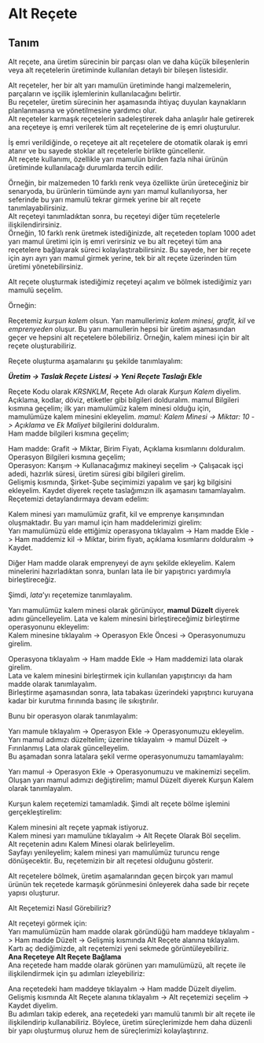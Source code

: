 
# Alt Reçete

## Tanım

Alt reçete, ana üretim sürecinin bir parçası olan ve daha küçük bileşenlerin veya alt reçetelerin üretiminde kullanılan detaylı bir bileşen listesidir.  

Alt reçeteler, her bir alt yarı mamulün üretiminde hangi malzemelerin, parçaların ve işçilik işlemlerinin kullanılacağını belirtir.  
Bu reçeteler, üretim sürecinin her aşamasında ihtiyaç duyulan kaynakların planlanmasına ve yönetilmesine yardımcı olur.  
Alt reçeteler karmaşık reçetelerin sadeleştirerek daha anlaşılır hale getirerek ana reçeteye iş emri verilerek tüm alt reçetelerine de iş emri oluşturulur. 

İş emri verildiğinde, o reçeteye ait alt reçetelere de otomatik olarak iş emri atanır ve bu sayede stoklar alt reçetelerle birlikte güncellenir.  
Alt reçete kullanımı, özellikle yarı mamulün birden fazla nihai ürünün üretiminde kullanılacağı durumlarda tercih edilir. 

Örneğin, bir malzemeden 10 farklı renk veya özellikte ürün üreteceğiniz bir senaryoda, bu ürünlerin tümünde aynı yarı mamul kullanılıyorsa, 
her seferinde bu yarı mamulü tekrar girmek yerine bir alt reçete tanımlayabilirsiniz.  
Alt reçeteyi tanımladıktan sonra, bu reçeteyi diğer tüm reçetelerle ilişkilendirirsiniz.   
Örneğin, 10 farklı renk üretmek istediğinizde, alt reçeteden toplam 1000 adet yarı mamul üretimi için iş emri verirsiniz ve 
bu alt reçeteyi tüm ana reçetelere bağlayarak süreci kolaylaştırabilirsiniz. 
Bu sayede, her bir reçete için ayrı ayrı yarı mamul girmek yerine, tek bir alt reçete üzerinden tüm üretimi yönetebilirsiniz.

Alt reçete oluşturmak istediğimiz reçeteyi açalım ve bölmek istediğimiz yarı mamulü seçelim.

Örneğin:

Reçetemiz *kurşun kalem* olsun. Yarı mamullerimiz *kalem minesi, grafit, kil* ve *emprenyeden* oluşur. Bu yarı mamullerin hepsi bir üretim aşamasından geçer ve hepsini alt reçetelere bölebiliriz. Örneğin, kalem minesi için bir alt reçete oluşturabiliriz.

Reçete oluşturma aşamalarını şu şekilde tanımlayalım:

***Üretim -> Taslak Reçete Listesi -> Yeni Reçete Taslağı Ekle*** 

Reçete Kodu olarak *KRSNKLM*, Reçete Adı olarak *Kurşun Kalem* diyelim.
Açıklama, kodlar, döviz, etiketler gibi bilgileri dolduralım.
mamul Bilgileri kısmına geçelim; ilk yarı mamulümüz kalem minesi olduğu için, mamulümüze kalem minesini ekleyelim.
*mamul: Kalem Minesi -> Miktar: 10 -> Açıklama* ve *Ek Maliyet* bilgilerini dolduralım.  
Ham madde bilgileri kısmına geçelim;

Ham madde: Grafit -> Miktar, Birim Fiyatı, Açıklama kısımlarını dolduralım.  
Operasyon Bilgileri kısmına geçelim;  
Operasyon: Karışım -> Kullanacağımız makineyi seçelim -> Çalışacak işçi adedi, hazırlık süresi, üretim süresi gibi bilgileri girelim.  
Gelişmiş kısmında, Şirket-Şube seçimimizi yapalım ve şarj kg bilgisini ekleyelim.
Kaydet diyerek reçete taslağımızın ilk aşamasını tamamlayalım.
Reçetemizi detaylandırmaya devam edelim:

Kalem minesi yarı mamulümüz grafit, kil ve emprenye karışımından oluşmaktadır. Bu yarı mamul için ham maddelerimizi girelim:  
Yarı mamulümüzü elde ettiğimiz operasyona tıklayalım -> Ham madde Ekle -> Ham maddemiz kil -> Miktar, birim fiyatı, açıklama kısımlarını dolduralım -> Kaydet.  

Diğer Ham madde olarak emprenyeyi de aynı şekilde ekleyelim.
Kalem minelerini hazırladıktan sonra, bunları lata ile bir yapıştırıcı yardımıyla birleştireceğiz.

   Şimdi, *lata*'yı reçetemize tanımlayalım.

Yarı mamulümüz kalem minesi olarak görünüyor, **mamul Düzelt** diyerek adını güncelleyelim.
Lata ve kalem minesini birleştireceğimiz birleştirme operasyonunu ekleyelim:  
Kalem minesine tıklayalım -> Operasyon Ekle Öncesi -> Operasyonumuzu girelim.

Operasyona tıklayalım -> Ham madde Ekle -> Ham maddemizi lata olarak girelim.  
Lata ve kalem minesini birleştirmek için kullanılan yapıştırıcıyı da ham madde olarak tanımlayalım.  
Birleştirme aşamasından sonra, lata tabakası üzerindeki yapıştırıcı kuruyana kadar bir kurutma fırınında basınç ile sıkıştırılır. 
 
 Bunu bir operasyon olarak tanımlayalım:

Yarı mamule tıklayalım -> Operasyon Ekle -> Operasyonumuzu ekleyelim.  
Yarı mamul adımızı düzeltelim; üzerine tıklayalım -> mamul Düzelt -> Fırınlanmış Lata olarak güncelleyelim.  
Bu aşamadan sonra latalara şekil verme operasyonumuzu tamamlayalım:

Yarı mamul -> Operasyon Ekle -> Operasyonumuzu ve makinemizi seçelim.
Oluşan yarı mamul adımızı değiştirelim; mamul Düzelt diyerek Kurşun Kalem olarak tanımlayalım.

Kurşun kalem reçetemizi tamamladık. Şimdi alt reçete bölme işlemini gerçekleştirelim:

Kalem minesini alt reçete yapmak istiyoruz.     
 Kalem minesi yarı mamulüne tıklayalım -> Alt Reçete Olarak Böl seçelim.  
Alt reçetenin adını Kalem Minesi olarak belirleyelim.  
Sayfayı yenileyelim; kalem minesi yarı mamulümüz turuncu renge dönüşecektir. Bu, reçetemizin bir alt reçetesi olduğunu gösterir.

Alt reçetelere bölmek, üretim aşamalarından geçen birçok yarı mamul ürünün tek reçetede karmaşık görünmesini önleyerek daha sade bir reçete yapısı oluşturur.

Alt Reçetemizi Nasıl Görebiliriz?

Alt reçeteyi görmek için:  
Yarı mamulümüzün ham madde olarak göründüğü ham maddeye tıklayalım -> Ham madde Düzelt -> Gelişmiş kısmında Alt Reçete alanına tıklayalım.
Kartı aç dediğimizde, alt reçetemizi yeni sekmede görüntüleyebiliriz.  
**Ana Reçeteye Alt Reçete Bağlama**  
Ana reçetede ham madde olarak görünen yarı mamulümüzü, alt reçete ile ilişkilendirmek için şu adımları izleyebiliriz:

Ana reçetedeki ham maddeye tıklayalım -> Ham madde Düzelt diyelim.  
Gelişmiş kısmında Alt Reçete alanına tıklayalım -> Alt reçetemizi seçelim -> Kaydet diyelim.  
Bu adımları takip ederek, ana reçetedeki yarı mamulü tanımlı bir alt reçete ile ilişkilendirip kullanabiliriz. Böylece, üretim süreçlerimizde hem daha düzenli bir yapı oluşturmuş oluruz hem de süreçlerimizi kolaylaştırırız.

